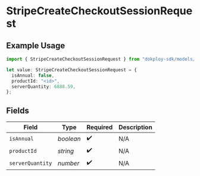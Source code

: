# StripeCreateCheckoutSessionRequest

## Example Usage

```typescript
import { StripeCreateCheckoutSessionRequest } from "dokploy-sdk/models/operations";

let value: StripeCreateCheckoutSessionRequest = {
  isAnnual: false,
  productId: "<id>",
  serverQuantity: 6888.59,
};
```

## Fields

| Field              | Type               | Required           | Description        |
| ------------------ | ------------------ | ------------------ | ------------------ |
| `isAnnual`         | *boolean*          | :heavy_check_mark: | N/A                |
| `productId`        | *string*           | :heavy_check_mark: | N/A                |
| `serverQuantity`   | *number*           | :heavy_check_mark: | N/A                |